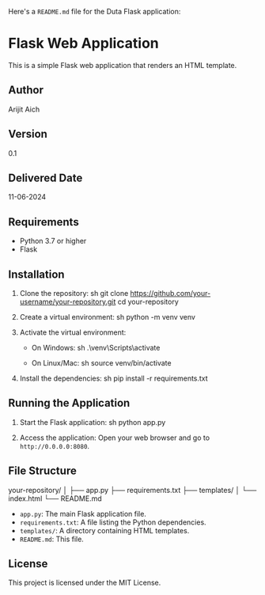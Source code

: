 Here's a `README.md` file for the Duta Flask application:


# Flask Web Application

This is a simple Flask web application that renders an HTML template.

## Author

Arijit Aich

## Version

0.1

## Delivered Date

11-06-2024

## Requirements

- Python 3.7 or higher
- Flask

## Installation

1. Clone the repository:
   sh
   git clone https://github.com/your-username/your-repository.git
   cd your-repository
   

2. Create a virtual environment:
   sh
   python -m venv venv
   

3. Activate the virtual environment:
   - On Windows:
     sh
     .\venv\Scripts\activate
     
   - On Linux/Mac:
     sh
     source venv/bin/activate
     

4. Install the dependencies:
   sh
   pip install -r requirements.txt
   

## Running the Application

1. Start the Flask application:
   sh
   python app.py
   

2. Access the application:
   Open your web browser and go to `http://0.0.0.0:8080`.

## File Structure


your-repository/
│
├── app.py
├── requirements.txt
├── templates/
│   └── index.html
└── README.md


- `app.py`: The main Flask application file.
- `requirements.txt`: A file listing the Python dependencies.
- `templates/`: A directory containing HTML templates.
- `README.md`: This file.

## License

This project is licensed under the MIT License.

